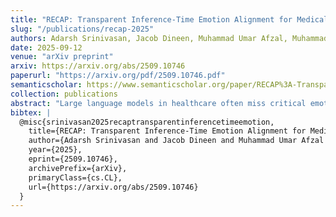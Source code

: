 ```yaml
---
title: "RECAP: Transparent Inference-Time Emotion Alignment for Medical Dialogue Systems"
slug: "/publications/recap-2025"
authors: Adarsh Srinivasan, Jacob Dineen, Muhammad Umar Afzal, Muhammad Uzair Sarfraz, Irbaz B. Riaz, Ben Zhou
date: 2025-09-12
venue: "arXiv preprint"
arxiv: https://arxiv.org/abs/2509.10746
paperurl: "https://arxiv.org/pdf/2509.10746.pdf"
semanticscholar: https://www.semanticscholar.org/paper/RECAP%3A-Transparent-Inference-Time-Emotion-Alignment-Srinivasan-Dineen/c0486a9634c8540adba69c818b35be74c2249c00
collection: publications
abstract: "Large language models in healthcare often miss critical emotional cues, delivering medically sound but emotionally flat advice. This is especially problematic in clinical contexts where patients are distressed and vulnerable, and require empathic communication to support safety, adherence, and trust. We present RECAP (Reflect-Extract-Calibrate-Align-Produce), an inference-time framework that adds structured emotional reasoning without retraining. By decomposing empathy into transparent appraisal-theoretic stages and exposing per-dimension Likert signals, RECAP produces nuanced, auditable responses. Across EmoBench, SECEU, and EQ-Bench, RECAP improves emotional reasoning by 22-28% on 8B models and 10-13% on larger models over zero-shot baselines. Clinician evaluations further confirm superior empathetic communication. RECAP shows that modular, theory-grounded prompting can systematically enhance emotional intelligence in medical AI while preserving the accountability required for deployment."
bibtex: |
  @misc{srinivasan2025recaptransparentinferencetimeemotion,
    title={RECAP: Transparent Inference-Time Emotion Alignment for Medical Dialogue Systems}, 
    author={Adarsh Srinivasan and Jacob Dineen and Muhammad Umar Afzal and Muhammad Uzair Sarfraz and Irbaz B. Riaz and Ben Zhou},
    year={2025},
    eprint={2509.10746},
    archivePrefix={arXiv},
    primaryClass={cs.CL},
    url={https://arxiv.org/abs/2509.10746}
  }
---
```

